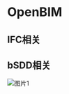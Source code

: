 # OpenBIM
## IFC相关
## bSDD相关
![图片1](https://user-images.githubusercontent.com/50986225/218613297-8c94fc15-a161-4890-b67a-c93ab3e7f4b7.png)
